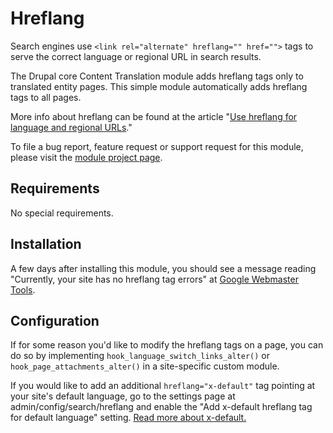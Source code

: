 # Hreflang

Search engines use `<link rel="alternate" hreflang="" href="">` tags to serve
the correct language or regional URL in search results.

The Drupal core Content Translation module adds hreflang tags only to translated
entity pages. This simple module automatically adds hreflang tags to all pages.

More info about hreflang can be found at the article "[Use hreflang for language
and regional
URLs](https://developers.google.com/search/docs/advanced/crawling/localized-versions)."

To file a bug report, feature request or support request for this module, please
visit the [module project page](https://www.drupal.org/project/hreflang).


## Requirements

No special requirements.


## Installation

A few days after installing this module, you should see a message reading
"Currently, your site has no hreflang tag errors" at [Google Webmaster
Tools](https://www.google.com/webmasters/tools/i18n).


## Configuration

If for some reason you'd like to modify the hreflang tags on a page, you can do
so by implementing `hook_language_switch_links_alter()` or
`hook_page_attachments_alter()` in a site-specific custom module.

If you would like to add an additional `hreflang="x-default"` tag pointing at
your site's default language, go to the settings page at
admin/config/search/hreflang and enable the "Add x-default hreflang tag for
default language" setting. [Read more about
x-default.](https://en.wikipedia.org/wiki/Hreflang#x-default)
